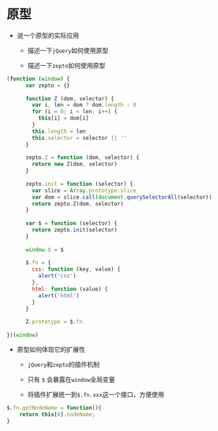 # 原型

* 说一个原型的实际应用

	* 描述一下`jQuery`如何使用原型

	* 描述一下`zepto`如何使用原型

```JavaScript
(function (window) {
	  var zepto = {}
	
	  function Z (dom, selector) {
	    var i, len = dom ? dom.length : 0
	    for (i = 0; i < len; i++) {
	      this[i] = dom[i]
	    }
	    this.length = len
	    this.selector = selector || ''
	  }
	
	  zepto.Z = function (dom, selector) {
	    return new Z(dom, selector)
	  }
	
	  zepto.init = function (selector) {
	    var slice = Array.prototype.slice
	    var dom = slice.call(document.querySelectorAll(selector))
	    return zepto.Z(dom, selector)
	  }
	
	  var $ = function (selector) {
	    return zepto.init(selector)
	  }
	
	  window.$ = $
	
	  $.fn = {
	    css: function (key, value) {
	      alert('css')
	    },
	    html: function (value) {
	      alert('html')
	    }
	  }
	
	  Z.prototype = $.fn
	
})(window)
```

* 原型如何体现它的扩展性

	* `jQuery`和`zepto`的插件机制

	* 只有 `$` 会暴露在`window`全局变量

	* 将插件扩展统一到`$.fn.xxx`这一个接口，方便使用

```JavaScript
$.fn.getNodeName = function(){
	return this[0].nodeName;
}
```